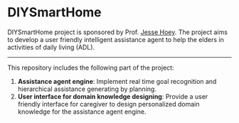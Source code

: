 # DIYSmartHome
DIYSmartHome project is sponsored by Prof. [Jesse Hoey](https://cs.uwaterloo.ca/~jhoey/). The project aims to develop a user friendly intelligent assistance agent to help the elders in activities of daily living (ADL). 

----------
This repository includes the following part of the project: 
 1. **Assistance agent engine**: Implement real time goal recognition and hierarchical assistance generating by planning. 
 2. **User interface for domain knowledge designing**: Provide a user friendly interface for caregiver to design personalized domain knowledge for the assistance agent engine. 
 

